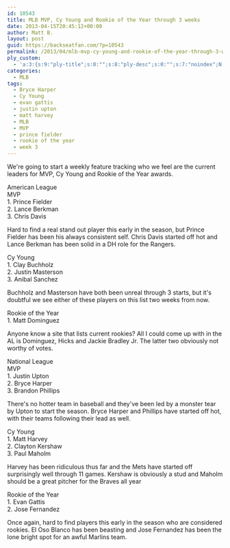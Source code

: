 ```yaml
---
id: 10543
title: MLB MVP, Cy Young and Rookie of the Year through 3 weeks
date: 2013-04-15T20:45:12+00:00
author: Matt B.
layout: post
guid: https://backseatfan.com/?p=10543
permalink: /2013/04/mlb-mvp-cy-young-and-rookie-of-the-year-through-3-weeks/
ply_custom:
  - 'a:3:{s:9:"ply-title";s:0:"";s:8:"ply-desc";s:0:"";s:7:"noindex";N;}'
categories:
  - MLB
tags:
  - Bryce Harper
  - Cy Young
  - evan gattis
  - justin upton
  - matt harvey
  - MLB
  - MVP
  - prince fielder
  - rookie of the year
  - week 3
---
```


<div class="entry">
  <p>
    We're going to start a weekly feature tracking who we feel are the current leaders for MVP, Cy Young and Rookie of the Year awards.
  </p>

  <p>
    American League<br /> MVP<br /> 1. Prince Fielder<br /> 2. Lance Berkman<br /> 3. Chris Davis
  </p>

  <p>
    Hard to find a real stand out player this early in the season, but Prince Fielder has been his always consistent self. Chris Davis started off hot and Lance Berkman has been solid in a DH role for the Rangers.
  </p>

  <p>
    Cy Young<br /> 1. Clay Buchholz<br /> 2. Justin Masterson<br /> 3. Anibal Sanchez
  </p>

  <p>
    Buchholz and Masterson have both been unreal through 3 starts, but it's doubtful we see either of these players on this list two weeks from now.
  </p>

  <p>
    Rookie of the Year<br /> 1. Matt Dominguez
  </p>

  <p>
    Anyone know a site that lists current rookies? All I could come up with in the AL is Dominguez, Hicks and Jackie Bradley Jr. The latter two obviously not worthy of votes.
  </p>

  <p>
    National League<br /> MVP<br /> 1. Justin Upton<br /> 2. Bryce Harper<br /> 3. Brandon Phillips
  </p>

  <p>
    There's no hotter team in baseball and they've been led by a monster tear by Upton to start the season. Bryce Harper and Phillips have started off hot, with their teams following their lead as well.
  </p>

  <p>
    Cy Young<br /> 1. Matt Harvey<br /> 2. Clayton Kershaw<br /> 3. Paul Maholm
  </p>

  <p>
    Harvey has been ridiculous thus far and the Mets have started off surprisingly well through 11 games. Kershaw is obviously a stud and Maholm should be a great pitcher for the Braves all year
  </p>

  <p>
    Rookie of the Year<br /> 1. Evan Gattis<br /> 2. Jose Fernandez
  </p>

  <p>
    Once again, hard to find players this early in the season who are considered rookies. El Oso Blanco has been beasting and Jose Fernandez has been the lone bright spot for an awful Marlins team.
  </p>
</div>
